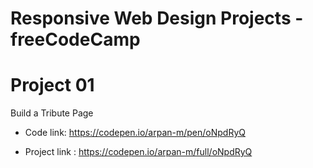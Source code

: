 
# Responsive Web Design Projects - freeCodeCamp

# Project 01
Build a Tribute Page

- Code link: https://codepen.io/arpan-m/pen/oNpdRyQ

* Project link : https://codepen.io/arpan-m/full/oNpdRyQ
